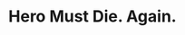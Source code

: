 ---
title: 'Hero Must Die. Again.'
platform: switch
genre:
  - rpg
digital: false
physical: true
guide: false
pending: false
posted: 2022-06-21
---